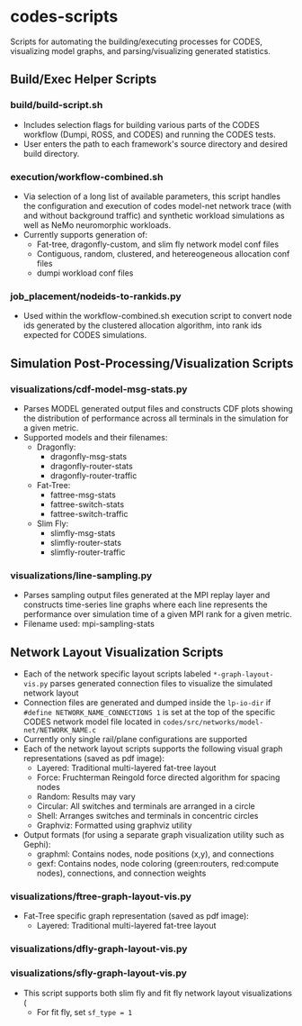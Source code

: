 # codes-scripts
Scripts for automating the building/executing processes for CODES, visualizing model graphs, and parsing/visualizing generated statistics.

## Build/Exec Helper Scripts
### build/build-script.sh
* Includes selection flags for building various parts of the CODES workflow (Dumpi, ROSS, and CODES) and running the CODES tests.
* User enters the path to each framework's source directory and desired build directory.

### execution/workflow-combined.sh
* Via selection of a long list of available parameters, this script handles the configuration and execution of codes model-net network trace (with and without background traffic) and synthetic workload simulations as well as NeMo neuromorphic workloads.
* Currently supports generation of:
  - Fat-tree, dragonfly-custom, and slim fly network model conf files
  - Contiguous, random, clustered, and hetereogeneous allocation conf files
  - dumpi workload conf files

### job_placement/nodeids-to-rankids.py
* Used within the workflow-combined.sh execution script to convert node ids generated by the clustered allocation algorithm, into rank ids expected for CODES simulations.

## Simulation Post-Processing/Visualization Scripts
### visualizations/cdf-model-msg-stats.py
* Parses MODEL generated output files and constructs CDF plots showing the distribution of performance across all terminals in the simulation for a given metric.
* Supported models and their filenames:
  - Dragonfly:
    + dragonfly-msg-stats
    + dragonfly-router-stats
    + dragonfly-router-traffic
  - Fat-Tree:
    + fattree-msg-stats
    + fattree-switch-stats
    + fattree-switch-traffic
  - Slim Fly:
    + slimfly-msg-stats
    + slimfly-router-stats
    + slimfly-router-traffic

### visualizations/line-sampling.py
* Parses sampling output files generated at the MPI replay layer and constructs time-series line graphs where each line represents the performance over simulation time of a given MPI rank for a given metric.
* Filename used: mpi-sampling-stats

## Network Layout Visualization Scripts
* Each of the network specific layout scripts labeled `*-graph-layout-vis.py` parses generated connection files to visualize the simulated network layout
* Connection files are generated and dumped inside the `lp-io-dir` if `#define NETWORK_NAME_CONNECTIONS 1` is set at the top of the specific CODES network model file located in `codes/src/networks/model-net/NETWORK_NAME.c`
* Currently only single rail/plane configurations are supported
* Each of the network layout scripts supports the following visual graph representations (saved as pdf image):
  - Layered: Traditional multi-layered fat-tree layout
  - Force: Fruchterman Reingold force directed algorithm for spacing nodes
  - Random: Results may vary
  - Circular: All switches and terminals are arranged in a circle
  - Shell: Arranges switches and terminals in concentric circles
  - Graphviz: Formatted using graphviz utility
* Output formats (for using a separate graph visualization utility such as Gephi):
  - graphml: Contains nodes, node positions (x,y), and connections
  - gexf: Contains nodes, node coloring (green:routers, red:compute nodes), connections, and connection weights
### visualizations/ftree-graph-layout-vis.py
* Fat-Tree specific graph representation (saved as pdf image):
  - Layered: Traditional multi-layered fat-tree layout
### visualizations/dfly-graph-layout-vis.py
### visualizations/sfly-graph-layout-vis.py
* This script supports both slim fly and fit fly network layout visualizations (
  - For fit fly, set `sf_type = 1`

